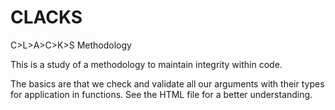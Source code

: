 # CLACKS
C>L>A>C>K>S Methodology

This is a study of a methodology to maintain integrity within code.

The basics are that we check and validate all our arguments with their types for application in functions. See the HTML file for a better understanding.
